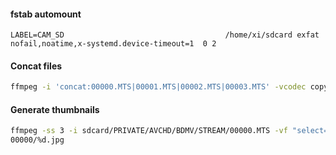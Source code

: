 #### fstab automount

```
LABEL=CAM_SD                                    /home/xi/sdcard exfat           nofail,noatime,x-systemd.device-timeout=1  0 2
```


#### Concat files

```bash
ffmpeg -i 'concat:00000.MTS|00001.MTS|00002.MTS|00003.MTS' -vcodec copy -ab 384 -acodec copy /home/xi/vid.mp4 -y
```

#### Generate thumbnails

```bash
ffmpeg -ss 3 -i sdcard/PRIVATE/AVCHD/BDMV/STREAM/00000.MTS -vf "select=gt(scene\,0.4)" -frames:v 5 -vsync vfr -vf fps=fps=1/600 
00000/%d.jpg
```

<!--### How to make it working

Register [OAuth 2.0 credentials](https://developers.google.com/youtube/registering_an_application#Create_OAuth2_Tokens) in Google account. Go to "Library", then enable "Youtube v3.0 API". Install python cli script:

```
$ sudo pip install --upgrade google-api-python-client progressbar2
$ git clone git@github.com:tokland/youtube-upload.git
$ python youtube-upload/bin/youtube-upload --help    

```-->

